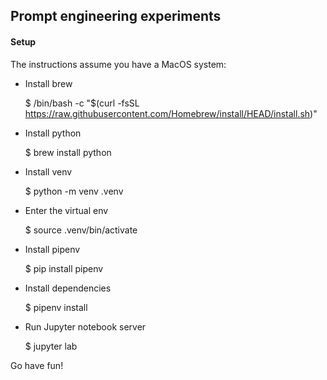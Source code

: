 ## Prompt engineering experiments

#### Setup
The instructions assume you have a MacOS system:

 - Install brew
    
    $ /bin/bash -c "$(curl -fsSL https://raw.githubusercontent.com/Homebrew/install/HEAD/install.sh)"

 - Install python

    $ brew install python

 - Install venv

    $ python -m venv .venv

 - Enter the virtual env

    $ source .venv/bin/activate

 - Install pipenv

    $ pip install pipenv

 - Install dependencies

    $ pipenv install

 - Run Jupyter notebook server

    $ jupyter lab

Go have fun!